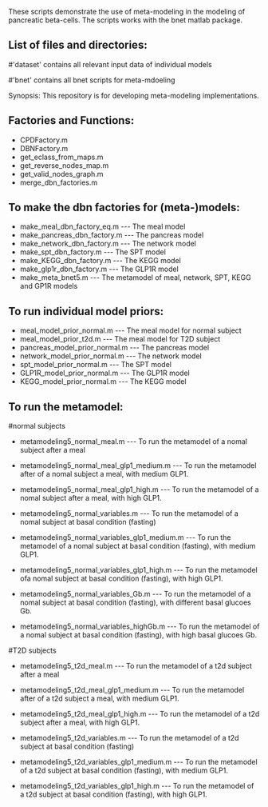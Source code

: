 These scripts demonstrate the use of meta-modeling in the modeling of pancreatic beta-cells.
The scripts works with the bnet matlab package.

## List of files and directories:
#'dataset'	 contains all relevant input data of individual models

#'bnet'	 contains all bnet scripts for meta-mdoeling

Synopsis:
This repository is for developing meta-modeling implementations. 

## Factories and Functions:
* CPDFactory.m
* DBNFactory.m
* get_eclass_from_maps.m
* get_reverse_nodes_map.m
* get_valid_nodes_graph.m
* merge_dbn_factories.m

## To make the dbn factories for (meta-)models:
* make_meal_dbn_factory_eq.m --- The meal model
* make_pancreas_dbn_factory.m --- The pancreas model
* make_network_dbn_factory.m --- The network model
* make_spt_dbn_factory.m --- The SPT model
* make_KEGG_dbn_factory.m --- The KEGG model
* make_glp1r_dbn_factory.m --- The GLP1R model
* make_meta_bnet5.m --- The metamodel of meal, network, SPT, KEGG and GP1R models

## To run individual model priors:
* meal_model_prior_normal.m --- The meal model for normal subject
* meal_model_prior_t2d.m --- The meal model for T2D subject
* pancreas_model_prior_normal.m --- The pancreas model
* network_model_prior_normal.m --- The network model
* spt_model_prior_normal.m --- The SPT model
* GLP1R_model_prior_normal.m --- The GLP1R model
* KEGG_model_prior_normal.m --- The KEGG model

## To run the metamodel:
#normal subjects
* metamodeling5_normal_meal.m --- To run the metamodel of a nomal subject after a meal
* metamodeling5_normal_meal_glp1_medium.m ---  To run the metamodel after of a nomal subject a meal, with medium GLP1. 
* metamodeling5_normal_meal_glp1_high.m --- To run the metamodel of a nomal subject after a meal, with high GLP1. 

* metamodeling5_normal_variables.m --- To run the metamodel of a nomal subject at basal condition (fasting)
* metamodeling5_normal_variables_glp1_medium.m --- To run the metamodel of a nomal subject at basal condition (fasting), with medium GLP1. 
* metamodeling5_normal_variables_glp1_high.m --- To run the metamodel ofa nomal subject at basal condition (fasting), with high GLP1.

* metamodeling5_normal_variables_Gb.m --- To run the metamodel of a nomal subject at basal condition (fasting), with different basal glucoes Gb. 
* metamodeling5_normal_variables_highGb.m --- To run the metamodel of a nomal subject at basal condition (fasting), with high basal glucoes Gb. 

#T2D subjects
* metamodeling5_t2d_meal.m --- To run the metamodel of a t2d subject after a meal
* metamodeling5_t2d_meal_glp1_medium.m ---  To run the metamodel after of a t2d subject a meal, with medium GLP1. 
* metamodeling5_t2d_meal_glp1_high.m --- To run the metamodel of a t2d subject after a meal, with high GLP1. 

* metamodeling5_t2d_variables.m --- To run the metamodel of a t2d subject at basal condition (fasting)
* metamodeling5_t2d_variables_glp1_medium.m --- To run the metamodel of a t2d subject at basal condition (fasting), with medium GLP1. 
* metamodeling5_t2d_variables_glp1_high.m --- To run the metamodel of a t2d subject at basal condition (fasting), with high GLP1. 

